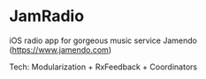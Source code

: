 # JamRadio
iOS radio app for gorgeous music service Jamendo (https://www.jamendo.com)

Tech: Modularization + RxFeedback + Coordinators
